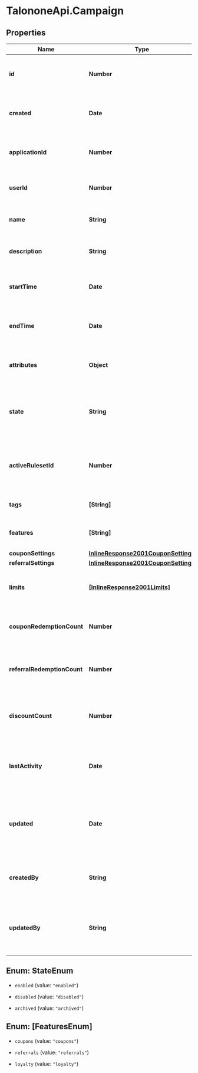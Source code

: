 # TalononeApi.Campaign

## Properties
Name | Type | Description | Notes
------------ | ------------- | ------------- | -------------
**id** | **Number** | This campaign&#39;s ID. Unique ID for this entity. | 
**created** | **Date** | The exact moment this entity was created. | 
**applicationId** | **Number** | The ID of the application that owns this entity. | 
**userId** | **Number** | The ID of the account that owns this entity. | 
**name** | **String** | A friendly name for this campaign. | 
**description** | **String** | A detailed description of the campaign. | 
**startTime** | **Date** | Datetime when the campaign will become active. | [optional] 
**endTime** | **Date** | Datetime when the campaign will become in-active. | [optional] 
**attributes** | **Object** | Arbitrary properties associated with this campaign | [optional] 
**state** | **String** | A disabled or archived campaign is not evaluated for rules or coupons.  | [default to &#39;enabled&#39;]
**activeRulesetId** | **Number** | ID of Ruleset this campaign applies on customer session evaluation. | [optional] 
**tags** | **[String]** | A list of tags for the campaign. | 
**features** | **[String]** | A list of features for the campaign. | 
**couponSettings** | [**InlineResponse2001CouponSettings**](InlineResponse2001CouponSettings.md) |  | [optional] 
**referralSettings** | [**InlineResponse2001CouponSettings**](InlineResponse2001CouponSettings.md) |  | [optional] 
**limits** | [**[InlineResponse2001Limits]**](InlineResponse2001Limits.md) | The set of limits that will operate for this campaign | 
**couponRedemptionCount** | **Number** | Number of coupons redeemed in the campaign. | [optional] 
**referralRedemptionCount** | **Number** | Number of referral codes redeemed in the campaign. | [optional] 
**discountCount** | **Number** | Total amount of discounts redeemed in the campaign. | [optional] 
**lastActivity** | **Date** | Timestamp of the most recent event received by this campaign. | [optional] 
**updated** | **Date** | Timestamp of the most recent update to the campaign or any of its elements. | [optional] 
**createdBy** | **String** | Name of the user who created this campaign if available. | [optional] 
**updatedBy** | **String** | Name of the user who last updated this campaign if available. | [optional] 


<a name="StateEnum"></a>
## Enum: StateEnum


* `enabled` (value: `"enabled"`)

* `disabled` (value: `"disabled"`)

* `archived` (value: `"archived"`)




<a name="[FeaturesEnum]"></a>
## Enum: [FeaturesEnum]


* `coupons` (value: `"coupons"`)

* `referrals` (value: `"referrals"`)

* `loyalty` (value: `"loyalty"`)





